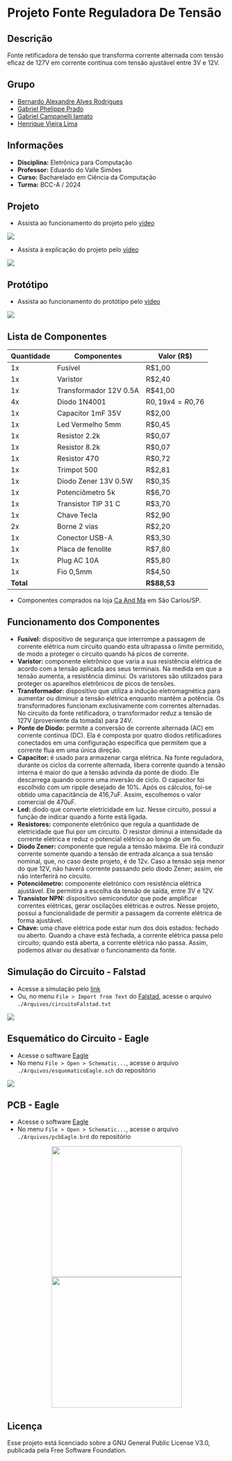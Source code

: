 # Projeto Fonte Reguladora De Tensão

## Descrição
Fonte retificadora de tensão que transforma corrente alternada com tensão eficaz de 127V em corrente contínua com tensão ajustável entre 3V e 12V.

## Grupo
 - [Bernardo Alexandre Alves Rodrigues](mailto:bernardorodrigues@usp.br)
 - [Gabriel Phelippe Prado](mailto:gabriel.phelippe@usp.br)
 - [Gabriel Campanelli Iamato](mailto:gabriel.c.iamato@usp.br)
 - [Henrique Vieira Lima](mailto:vieira.henrique@usp.br)

## Informações
 - **Disciplina:** Eletrônica para Computação
 - **Professor:** Eduardo do Valle Simões
 - **Curso:** Bacharelado em Ciência da Computação
 - **Turma:** BCC-A / 2024 

## Projeto
 - Assista ao funcionamento do projeto pelo [vídeo](https://youtu.be/LmAK9lCr3QM)
<img src="./Imagens/projeto.jpg">

 - Assista à explicação do projeto pelo [vídeo](https://youtu.be/v0-GvNXRQ9Q?si=ZIwsNRWMdKinU6Kj)
<img src="./Imagens/explicação.png">

## Protótipo
 - Assista ao funcionamento do protótipo pelo [vídeo](https://youtu.be/MAERgxqwMdY?si=GL7MvnJlF9lUfxt0)
<img src="./Imagens/protótipo.jpg">

## Lista de Componentes
| Quantidade | Componentes        | Valor (R$) |
|----|---------------|------------|
| 1x | Fusível                | R$1,00 |
| 1x | Varistor               | R$2,40 |
| 1x | Transformador 12V 0.5A | R$41,00 |
| 4x | Diodo 1N4001           | R$0,19 x 4 = R$0,76 |
| 1x | Capacitor 1mF 35V      | R$2,00 |
| 1x | Led Vermelho 5mm       | R$0,45 |
| 1x | Resistor 2.2k          | R$0,07 |
| 1x | Resistor 8.2k          | R$0,07 |
| 1x | Resistor 470           | R$0,72 |
| 1x | Trimpot 500            | R$2,81 |
| 1x | Diodo Zener 13V 0.5W   | R$0,35 |
| 1x | Potenciômetro 5k       | R$6,70 |
| 1x | Transistor TIP 31 C    | R$3,70 |
| 1x | Chave Tecla            | R$2,90 |
| 2x | Borne 2 vias           | R$2,20 |
| 1x | Conector USB-A         | R$3,30 |
| 1x | Placa de fenolite      | R$7,80 |
| 1x | Plug AC 10A            | R$5,80 |
| 1x | Fio 0,5mm              | R$4,50 |
| **Total** |                 | **R$88,53** |

 - Componentes comprados na loja [Ca And Ma](https://www.caandma.com.br/) em São Carlos/SP.

## Funcionamento dos Componentes
 - **Fusível:** dispositivo de segurança que interrompe a passagem de corrente elétrica num circuito quando esta ultrapassa o limite permitido, de modo a proteger o circuito quando há picos de corrente.
 - **Varistor:** componente eletrônico que varia a sua resistência elétrica de acordo com a tensão aplicada aos seus terminais. Na medida em que a tensão aumenta, a resistência diminui. Os varistores são utilizados para proteger os aparelhos eletrônicos de picos de tensões.
 - **Transformador:** dispositivo que utiliza a indução eletromagnética para aumentar ou diminuir a tensão elétrica enquanto mantém a potência. Os transformadores funcionam exclusivamente com correntes alternadas. No circuito da fonte retificadora, o transformador reduz a tensão de 127V (proveniente da tomada) para 24V.
 - **Ponte de Diodo:** permite a conversão de corrente alternada (AC) em corrente contínua (DC). Ela é composta por quatro diodos retificadores conectados em uma configuração específica que permitem que a corrente flua em uma única direção.
 - **Capacitor:** é usado para armazenar carga elétrica. Na fonte reguladora, durante os ciclos da corrente alternada, libera corrente quando a tensão interna é maior do que a tensão advinda da ponte de diodo. Ele descarrega quando ocorre uma inversão de ciclo. O capacitor foi escolhido com um ripple desejado de 10%. Após os cálculos, foi-se obtido uma capacitância de 416,7uF. Assim, escolhemos o valor comercial de 470uF.
 - **Led:** diodo que converte eletricidade em luz. Nesse circuito, possui a função de indicar quando a fonte está ligada.
 - **Resistores:** componente eletrônico que regula a quantidade de eletricidade que flui por um circuito. O resistor diminui a intensidade da corrente elétrica e reduz o potencial elétrico ao longo de um fio.
 - **Diodo Zener:** componente que regula a tensão máxima. Ele irá conduzir corrente somente quando a tensão de entrada alcança a sua tensão nominal, que, no caso deste projeto, é de 12v. Caso a tensão seja menor do que 12V, não haverá corrente passando pelo diodo Zener; assim, ele não interferirá no circuito.  
 - **Potenciômetro:** componente eletrónico com resistência elétrica ajustável. Ele permitirá a escolha da tensão de saída, entre 3V e 12V.
 - **Transistor NPN:** dispositivo semicondutor que pode amplificar correntes elétricas, gerar oscilações elétricas e outros. Nesse projeto, possui a funcionalidade de permitir a passagem da corrente elétrica de forma ajustável.
 - **Chave:** uma chave elétrica pode estar num dos dois estados: fechado ou aberto. Quando a chave está fechada, a corrente elétrica passa pelo circuito; quando está aberta, a corrente elétrica não passa. Assim, podemos ativar ou desativar o funcionamento da fonte.

## Simulação do Circuito - Falstad
 - Acesse a simulação pelo [link](https://tinyurl.com/2pu7red4)
 - Ou, no menu `File > Import from Text` do [Falstad](https://falstad.com/circuit/circuitjs.html), acesse o arquivo `./Arquivos/circuitoFalstad.txt`
<img src="./Imagens/circuitoFalstad.png">

## Esquemático do Circuito - Eagle
 - Acesse o software [Eagle](https://www.autodesk.com/products/eagle/overview)
 - No menu `File > Open > Schematic...`, acesse o arquivo `./Arquivos/esquematicoEagle.sch` do repositório
<img src="./Imagens/esquematicoEagle.png">

## PCB - Eagle
 - Acesse o software [Eagle](https://www.autodesk.com/products/eagle/overview)
 - No menu `File > Open > Schematic...`, acesse o arquivo `./Arquivos/pcbEagle.brd` do repositório
<div style="width: 100%; text-align: center;" align="center">
    <img height=300 src="./Imagens/pcbCima.png">
    <img height=300 src="./Imagens/pcbBaixo.png">
</div>

## Licença
Esse projeto está licenciado sobre a GNU General Public License V3.0, publicada pela Free Software Foundation.
